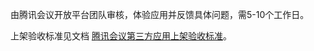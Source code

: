由腾讯会议开放平台团队审核，体验应用并反馈具体问题，需5-10个工作日。

上架验收标准见文档 [腾讯会议第三方应用上架验收标准](https://doc.weixin.qq.com/doc/w3_Aa4AIAaQAGkDMBvmIrdRJ0OJAfvXp?scode=AJEAIQdfAAoFxZzUKVAeAAEQa8ABw)。
